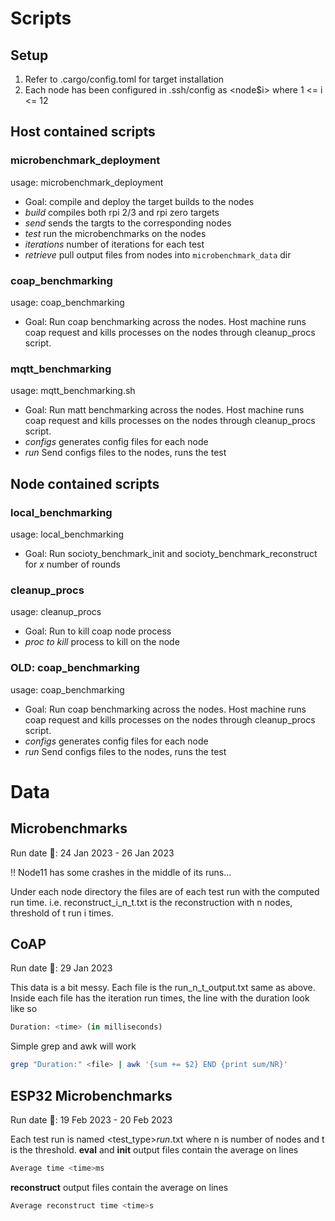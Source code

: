 # Scripts
## Setup
1. Refer to .cargo/config.toml for target installation
2. Each node has been configured in .ssh/config as <node$i> where 1 <= i <= 12 
## Host contained scripts
### microbenchmark_deployment
usage: microbenchmark_deployment <build> <send> <test> <iterations> <retrieve>
- Goal: compile and deploy the target builds to the nodes
- *build* compiles both rpi 2/3 and rpi zero targets
- *send* sends the targts to the corresponding nodes
- *test* run the microbenchmarks on the nodes
- *iterations* number of iterations for each test
- *retrieve* pull output files from nodes into `microbenchmark_data` dir

### coap_benchmarking
usage: coap_benchmarking
- Goal: Run coap benchmarking across the nodes. Host machine runs coap request and kills processes on the nodes through cleanup_procs script.

### mqtt_benchmarking
usage: mqtt_benchmarking.sh <configs> <run>
- Goal: Run matt benchmarking across the nodes. Host machine runs coap request and kills processes on the nodes through cleanup_procs script.
- *configs* generates config files for each node
- *run* Send configs files to the nodes, runs the test

## Node contained scripts
### local_benchmarking
usage: local_benchmarking <number of rounds>
- Goal: Run socioty_benchmark_init and socioty_benchmark_reconstruct for *x* number of rounds
### cleanup_procs
usage: cleanup_procs <proc to kill>
- Goal: Run to kill coap node process 
- *proc to kill* process to kill on the node


### OLD: coap_benchmarking
usage: coap_benchmarking <configs> <run>
- Goal: Run coap benchmarking across the nodes. Host machine runs coap request and kills processes on the nodes through cleanup_procs script.
- *configs* generates config files for each node
- *run* Send configs files to the nodes, runs the test




# Data
## Microbenchmarks

Run date 📅: 24 Jan 2023 - 26 Jan 2023

‼️ Node11 has some crashes in the middle of its runs...

Under each node directory the files are of each test run with the computed run time. 
i.e. reconstruct_i_n_t.txt is the reconstruction with n nodes, threshold of t run i times.

## CoAP
Run date 📅: 29 Jan 2023

This data is a bit messy. Each file is the run_n_t_output.txt same as above. Inside each file has the iteration run times, the line with the duration look like so
```python
Duration: <time> (in milliseconds)
```
Simple grep and awk will work 
```bash
grep "Duration:" <file> | awk '{sum += $2} END {print sum/NR}'
```

## ESP32 Microbenchmarks
Run date 📅: 19 Feb 2023 - 20 Feb 2023

Each test run is named <test_type>_<device>_run_<n>_<t>.txt where n is number of nodes and t is the threshold.
**eval** and **init** output files contain the average on lines
```python
Average time <time>ms
```
**reconstruct** output files contain the average on lines
```python
Average reconstruct time <time>s
```
